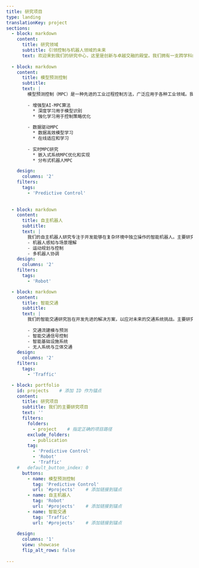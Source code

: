```yaml
---
title: 研究项目
type: landing
translationKey: project
sections:
  - block: markdown
    content:
      title: 研究领域
      subtitle: 引领控制与机器人领域的未来
      text: 欢迎来到我们的研究中心，这里是创新与卓越交融的殿堂。我们拥有一支跨学科的顶尖团队，致力于在多个领域不断突破技术的边界。请探索以下内容，了解我们的开创性研究计划与变革性项目，共同见证技术革新的力量。
   
  - block: markdown
    content:
      title: 模型预测控制
      subtitle: 
      text: |
        模型预测控制（MPC）是一种先进的工业过程控制方法，广泛应用于各种工业领域。我们的研究特别关注将人工智能和数据驱动的方法与MPC相结合：
        
        - 增强型AI-MPC算法
          * 深度学习用于模型识别
          * 强化学习用于控制策略优化
        
        - 数据驱动MPC
          * 数据高效模型学习
          * 在线适应和学习
        
        - 实时MPC研究
          * 嵌入式系统MPC优化和实现
          * 分布式机器人MPC

    design:
      columns: '2'
    filters:
      tags: 
        - 'Predictive Control'  
    
  
  - block: markdown
    content:
      title: 自主机器人
      subtitle: 
      text: |
        我们的自主机器人研究专注于开发能够在复杂环境中独立操作的智能机器人。主要研究领域包括：
        - 机器人感知与场景理解
        - 运动规划与控制
        - 多机器人协调
    design:
      columns: '2'
    filters:
      tags:
        - 'Robot'

  - block: markdown
    content:
      title: 智能交通
      subtitle: 
      text: |
        我们的智能交通研究旨在开发先进的解决方案，以应对未来的交通系统挑战。主要研究方向包括：
        
        - 交通流建模与预测
        - 智能交通信号控制
        - 智能基础设施系统
        - 无人系统与立体交通
    design:
      columns: '2'
    filters:
      tags:
        - 'Traffic' 

  - block: portfolio
    id: projects    # 添加 ID 作为锚点
    content:
      title: 研究项目
      subtitle: 我们的主要研究项目
      text: ''
      filters:
        folders:
          - project    # 指定正确的项目路径
        exclude_folders:
          - publication
        tag:
          - 'Predictive Control'
          - 'Robot' 
          - 'Traffic'
    #   default_button_index: 0
      buttons:
        - name: 模型预测控制
          tag: 'Predictive Control'
          url: '#projects'    # 添加链接到锚点    
        - name: 自主机器人
          tag: 'Robot'
          url: '#projects'    # 添加链接到锚点
        - name: 智能交通
          tag: 'Traffic'
          url: '#projects'    # 添加链接到锚点
      
    design:
      columns: '1'
      view: showcase
      flip_alt_rows: false
 
---
```


